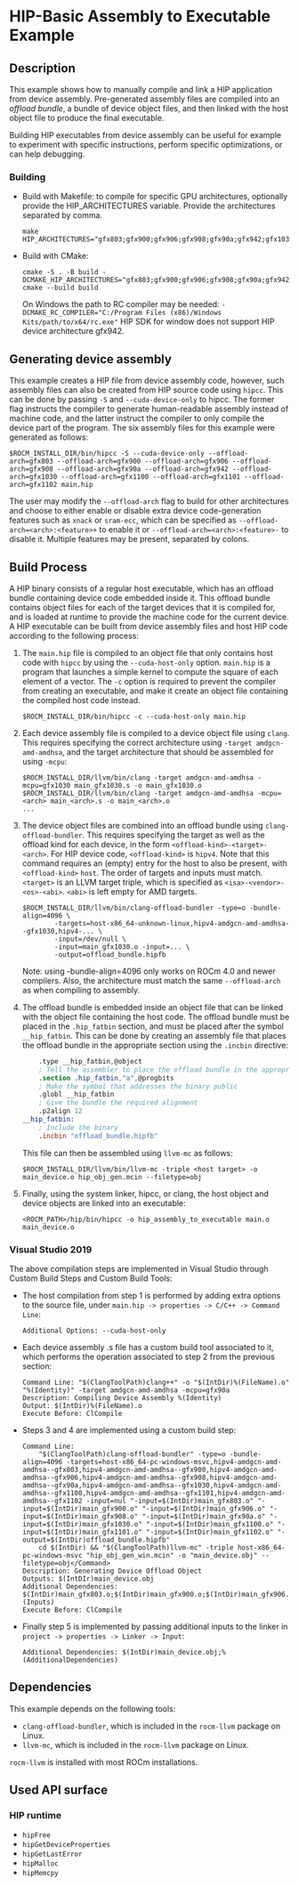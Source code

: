 # HIP-Basic Assembly to Executable Example

## Description
This example shows how to manually compile and link a HIP application from device assembly. Pre-generated assembly files are compiled into an _offload bundle_, a bundle of device object files, and then linked with the host object file to produce the final executable.

Building HIP executables from device assembly can be useful for example to experiment with specific instructions, perform specific optimizations, or can help debugging.

### Building

- Build with Makefile: to compile for specific GPU architectures, optionally provide the HIP_ARCHITECTURES variable. Provide the architectures separated by comma.
    ```shell
    make HIP_ARCHITECTURES="gfx803;gfx900;gfx906;gfx908;gfx90a;gfx942;gfx1030;gfx1100;gfx1101;gfx1102"
    ```
- Build with CMake:
    ```shell
    cmake -S . -B build -DCMAKE_HIP_ARCHITECTURES="gfx803;gfx900;gfx906;gfx908;gfx90a;gfx942;gfx1030;gfx1100;gfx1101;gfx1102"
    cmake --build build
    ```
    On Windows the path to RC compiler may be needed: `-DCMAKE_RC_COMPILER="C:/Program Files (x86)/Windows Kits/path/to/x64/rc.exe"`
    HIP SDK for window does not support HIP device architecture gfx942. 

## Generating device assembly
This example creates a HIP file from device assembly code, however, such assembly files can also be created from HIP source code using `hipcc`. This can be done by passing `-S` and `--cuda-device-only` to hipcc. The former flag instructs the compiler to generate human-readable assembly instead of machine code, and the latter instruct the compiler to only compile the device part of the program. The six assembly files for this example were generated as follows:
```shell
$ROCM_INSTALL_DIR/bin/hipcc -S --cuda-device-only --offload-arch=gfx803 --offload-arch=gfx900 --offload-arch=gfx906 --offload-arch=gfx908 --offload-arch=gfx90a --offload-arch=gfx942 --offload-arch=gfx1030 --offload-arch=gfx1100 --offload-arch=gfx1101 --offload-arch=gfx1102 main.hip
```

The user may modify the `--offload-arch` flag to build for other architectures and choose to either enable or disable extra device code-generation features such as `xnack` or `sram-ecc`, which can be specified as `--offload-arch=<arch>:<feature>+` to enable it or `--offload-arch=<arch>:<feature>-` to disable it. Multiple features may be present, separated by colons.

## Build Process
A HIP binary consists of a regular host executable, which has an offload bundle containing device code embedded inside it. This offload bundle contains object files for each of the target devices that it is compiled for, and is loaded at runtime to provide the machine code for the current device. A HIP executable can be built from device assembly files and host HIP code according to the following process:

1. The `main.hip` file is compiled to an object file that only contains host code with `hipcc` by using the `--cuda-host-only` option. `main.hip` is a program that launches a simple kernel to compute the square of each element of a vector. The `-c` option is required to prevent the compiler from creating an executable, and make it create an object file containing the compiled host code instead.
    ```shell
    $ROCM_INSTALL_DIR/bin/hipcc -c --cuda-host-only main.hip
    ```

2. Each device assembly file is compiled to a device object file using `clang`. This requires specifying the correct architecture using `-target amdgcn-amd-amdhsa`, and the target architecture that should be assembled for using `-mcpu`:

    ```shell
    $ROCM_INSTALL_DIR/llvm/bin/clang -target amdgcn-amd-amdhsa -mcpu=gfx1030 main_gfx1030.s -o main_gfx1030.o
    $ROCM_INSTALL_DIR/llvm/bin/clang -target amdgcn-amd-amdhsa -mcpu=<arch> main_<arch>.s -o main_<arch>.o
    ...
    ```

3. The device object files are combined into an offload bundle using `clang-offload-bundler`. This requires specifying the target as well as the offload kind for each device, in the form `<offload-kind>-<target>-<arch>`. For HIP device code, `<offload-kind>` is `hipv4`. Note that this command requires an (empty) entry for the host to also be present, with `<offload-kind>` `host`. The order of targets and inputs must match. `<target>` is an LLVM target triple, which is specified as `<isa>-<vendor>-<os>-<abi>`. `<abi>` is left empty for AMD targets.

    ```shell
    $ROCM_INSTALL_DIR/llvm/bin/clang-offload-bundler -type=o -bundle-align=4096 \
            -targets=host-x86_64-unknown-linux,hipv4-amdgcn-amd-amdhsa--gfx1030,hipv4-... \
            -input=/dev/null \
            -input=main_gfx1030.o -input=... \
            -output=offload_bundle.hipfb
    ```

    Note: using -bundle-align=4096 only works on ROCm 4.0 and newer compilers. Also, the architecture must match the same `--offload-arch` as when compiling to assembly.

4. The offload bundle is embedded inside an object file that can be linked with the object file containing the host code. The offload bundle must be placed in the `.hip_fatbin` section, and must be placed after the symbol `__hip_fatbin`. This can be done by creating an assembly file that places the offload bundle in the appropriate section using the `.incbin` directive:
    ```nasm
        .type __hip_fatbin,@object
        ; Tell the assembler to place the offload bundle in the appropriate section.
        .section .hip_fatbin,"a",@progbits
        ; Make the symbol that addresses the binary public
        .globl __hip_fatbin
        ; Give the bundle the required alignment
        .p2align 12
    __hip_fatbin:
        ; Include the binary
        .incbin "offload_bundle.hipfb"
    ```
    This file can then be assembled using `llvm-mc` as follows:
    ```
    $ROCM_INSTALL_DIR/llvm/bin/llvm-mc -triple <host target> -o main_device.o hip_obj_gen.mcin --filetype=obj
    ```

5. Finally, using the system linker, hipcc, or clang, the host object and device objects are linked into an executable:
    ```shell
    <ROCM_PATH>/hip/bin/hipcc -o hip_assembly_to_executable main.o main_device.o
    ```

### Visual Studio 2019
The above compilation steps are implemented in Visual Studio through Custom Build Steps and Custom Build Tools:
- The host compilation from step 1 is performed by adding extra options to the source file, under `main.hip -> properties -> C/C++ -> Command Line`:
    ```
    Additional Options: --cuda-host-only
    ```
- Each device assembly .s file has a custom build tool associated to it, which performs the operation associated to step 2 from the previous section:
    ```
    Command Line: "$(ClangToolPath)clang++" -o "$(IntDir)%(FileName).o" "%(Identity)" -target amdgcn-amd-amdhsa -mcpu=gfx90a
    Description: Compiling Device Assembly %(Identity)
    Output: $(IntDir)%(FileName).o
    Execute Before: ClCompile
    ```
- Steps 3 and 4 are implemented using a custom build step:
    ```
    Command Line:
        "$(ClangToolPath)clang-offload-bundler" -type=o -bundle-align=4096 -targets=host-x86_64-pc-windows-msvc,hipv4-amdgcn-amd-amdhsa--gfx803,hipv4-amdgcn-amd-amdhsa--gfx900,hipv4-amdgcn-amd-amdhsa--gfx906,hipv4-amdgcn-amd-amdhsa--gfx908,hipv4-amdgcn-amd-amdhsa--gfx90a,hipv4-amdgcn-amd-amdhsa--gfx1030,hipv4-amdgcn-amd-amdhsa--gfx1100,hipv4-amdgcn-amd-amdhsa--gfx1101,hipv4-amdgcn-amd-amdhsa--gfx1102 -input=nul "-input=$(IntDir)main_gfx803.o" "-input=$(IntDir)main_gfx900.o" "-input=$(IntDir)main_gfx906.o" "-input=$(IntDir)main_gfx908.o" "-input=$(IntDir)main_gfx90a.o" "-input=$(IntDir)main_gfx1030.o" "-input=$(IntDir)main_gfx1100.o" "-input=$(IntDir)main_gfx1101.o" "-input=$(IntDir)main_gfx1102.o" "-output=$(IntDir)offload_bundle.hipfb"
        cd $(IntDir) && "$(ClangToolPath)llvm-mc" -triple host-x86_64-pc-windows-msvc "hip_obj_gen_win.mcin" -o "main_device.obj" --filetype=obj</Command>
    Description: Generating Device Offload Object
    Outputs: $(IntDIr)main_device.obj
    Additional Dependencies: $(IntDir)main_gfx803.o;$(IntDir)main_gfx900.o;$(IntDir)main_gfx906.o;$(IntDir)main_gfx908.o;$(IntDir)main_gfx90a.o;$(IntDir)main_gfx1030.o;$(IntDir)main_gfx1100.o;$(IntDir)main_gfx1101.o;$(IntDir)main_gfx1102.o;$(IntDir)hip_objgen_win.mcin;%(Inputs)
    Execute Before: ClCompile
    ```
- Finally step 5 is implemented by passing additional inputs to the linker in `project -> properties -> Linker -> Input`:
    ```
    Additional Dependencies: $(IntDir)main_device.obj;%(AdditionalDependencies)
    ```

## Dependencies

This example depends on the following tools:

- `clang-offload-bundler`, which is included in the `rocm-llvm` package on Linux.
- `llvm-mc`, which is included in the `rocm-llvm` package on Linux.

`rocm-llvm` is installed with most ROCm installations.

## Used API surface
### HIP runtime
- `hipFree`
- `hipGetDeviceProperties`
- `hipGetLastError`
- `hipMalloc`
- `hipMemcpy`
